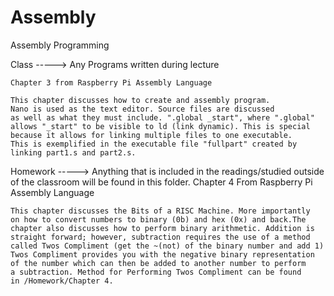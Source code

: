 # Assembly
Assembly Programming

Class -----> Any Programs written during lecture

	Chapter 3 from Raspberry Pi Assembly Language

	This chapter discusses how to create and assembly program.
	Nano is used as the text editor. Source files are discussed
	as well as what they must include. ".global _start", where ".global"
	allows "_start" to be visible to ld (link dynamic). This is special
	because it allows for linking multiple files to one executable. 
	This is exemplified in the executable file "fullpart" created by 
	linking part1.s and part2.s.

Homework -----> Anything that is included in the readings/studied outside
		of the classroom will be found in this folder.
	Chapter 4 From Raspberry Pi Assembly Language

	This chapter discusses the Bits of a RISC Machine. More importantly
	on how to convert numbers to binary (0b) and hex (0x) and back.The
	chapter also discusses how to perform binary arithmetic. Addition is
	straight forward; however, subtraction requires the use of a method
	called Twos Compliment (get the ~(not) of the binary number and add 1)
	Twos Compliment provides you with the negative binary representation
	of the number which can then be added to another number to perform
	a subtraction. Method for Performing Twos Compliment can be found 
	in /Homework/Chapter 4. 
